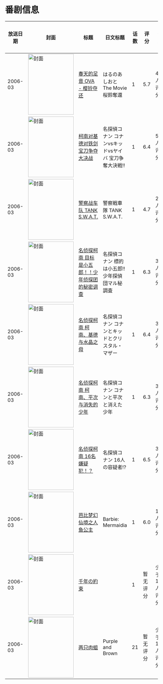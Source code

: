 # 番剧信息

|放送日期|封面|标题|日文标题|话数|评分|评分人数|
|---|---|---|---|---|---|---|
|2006-03|<img src="//lain.bgm.tv/pic/cover/c/96/b2/4180_Y5JHe.jpg" alt="封面" style="width:150px;height:200px;object-fit:cover;">|[春天的足音 OVA - 樱铃夺还](https://bangumi.tv/subject/4180)|はるのあしおと The Movie 桜鈴奪還|1|5.7|42人评分|
|2006-03|<img src="//lain.bgm.tv/pic/cover/c/e5/ba/6776_bA2h2.jpg" alt="封面" style="width:150px;height:200px;object-fit:cover;">|[柯南对基德对铁剑 宝刀争夺大决战](https://bangumi.tv/subject/6776)|名探偵コナン コナンvsキッドvsヤイバ 宝刀争奪大決戦!!|1|6.4|501人评分|
|2006-03|<img src="//lain.bgm.tv/pic/cover/c/06/c1/35798_g9kRt.jpg" alt="封面" style="width:150px;height:200px;object-fit:cover;">|[警察战车队 TANK S.W.A.T.](https://bangumi.tv/subject/35798)|警察戦車隊 TANK S.W.A.T.|1|4.7|29人评分|
|2006-03|<img src="//lain.bgm.tv/pic/cover/c/49/e9/38123_3gzKO.jpg" alt="封面" style="width:150px;height:200px;object-fit:cover;">|[名侦探柯南 目标是小五郎！！少年侦探团的秘密调查](https://bangumi.tv/subject/38123)|名探偵コナン 標的は小五郎!! 少年探偵団マル秘調査|1|6.3|310人评分|
|2006-03|<img src="//lain.bgm.tv/pic/cover/c/ec/64/38124_Y1VI8.jpg" alt="封面" style="width:150px;height:200px;object-fit:cover;">|[名侦探柯南 柯南、基德与水晶之母](https://bangumi.tv/subject/38124)|名探偵コナン コナンとキッドとクリスタル・マザー|1|6.4|374人评分|
|2006-03|<img src="//lain.bgm.tv/pic/cover/c/03/fc/38125_w2iI9.jpg" alt="封面" style="width:150px;height:200px;object-fit:cover;">|[名侦探柯南 柯南、平次与消失的少年](https://bangumi.tv/subject/38125)|名探偵コナン コナンと平次と消えた少年|1|6.3|318人评分|
|2006-03|<img src="//lain.bgm.tv/pic/cover/c/87/5b/38126_U5F5T.jpg" alt="封面" style="width:150px;height:200px;object-fit:cover;">|[名侦探柯南 16名嫌疑犯！？](https://bangumi.tv/subject/38126)|名探偵コナン 16人の容疑者!?|1|6.5|339人评分|
|2006-03|<img src="//lain.bgm.tv/pic/cover/c/20/e7/116167_L77Aa.jpg" alt="封面" style="width:150px;height:200px;object-fit:cover;">|[芭比梦幻仙境之人鱼公主](https://bangumi.tv/subject/116167)|Barbie: Mermaidia|1|6.0|15人评分|
|2006-03|<img src="//lain.bgm.tv/pic/cover/c/03/6a/112782_664Ks.jpg" alt="封面" style="width:150px;height:200px;object-fit:cover;">|[千年の約束](https://bangumi.tv/subject/112782)||1|暂无评分|少于10人评分|
|2006-03|<img src="//lain.bgm.tv/pic/cover/c/78/5c/137220_K6eQ7.jpg" alt="封面" style="width:150px;height:200px;object-fit:cover;">|[两只肉蛆](https://bangumi.tv/subject/137220)|Purple and Brown|21|暂无评分|少于10人评分|
